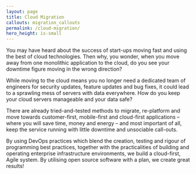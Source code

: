 ```yaml
---
layout: page
title: Cloud Migration
callouts: migration_callouts
permalink: /cloud-migration/
hero_height: is-small
---
```


You may have heard about the success of start-ups
moving fast and using the best of cloud technologies.
Then why, you wonder, when you move away from
one monolithic application to the cloud, do you see
your downtime figure moving in the wrong direction?

While moving to the cloud means you no longer need
a dedicated team of engineers for security updates, feature
updates and bug fixes, it could lead to a sprawling
mess of servers with data everywhere. How do you
keep your cloud servers manageable and your data
safe?

There are already tried-and-tested methods to migrate, re-platform
and move towards customer-first, mobile-first and cloud-first
applications – where you will save
time, money and energy – and most important of all,
keep the service running with little downtime and
unsociable call-outs.

By using DevOps practices which blend the creation,
testing and rigour of programming best practices,
together with the practicalities of building and operating
enterprise infrastructure environments, we build
a cloud-first, Agile system. By utilising open source
software with a plan, we create great results!
